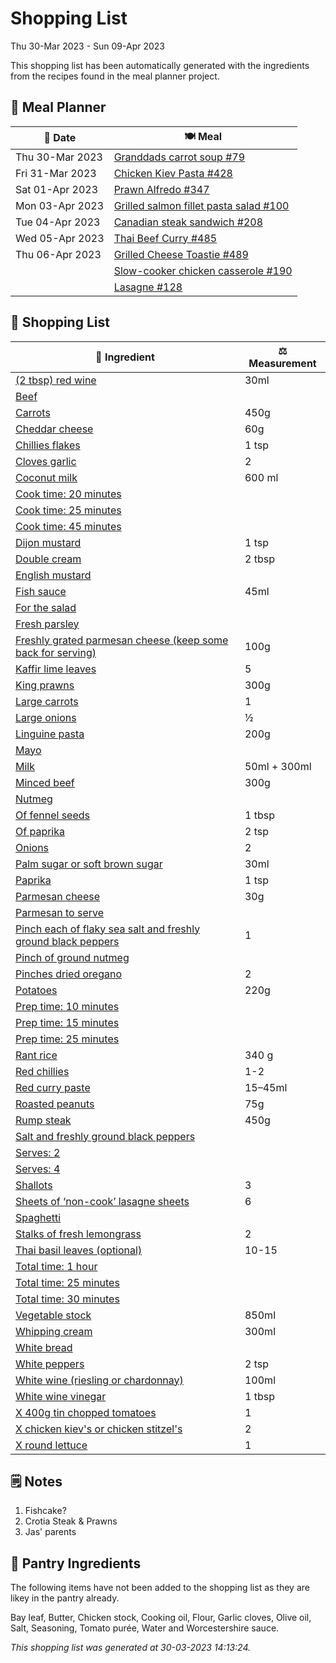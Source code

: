 # Shopping List

Thu 30-Mar 2023 - Sun 09-Apr 2023

This shopping list has been automatically generated with the ingredients from the recipes found in the meal planner project.

## 📅 Meal Planner

|📅 Date| 🍽️ Meal|
|----|----|
|Thu 30-Mar 2023|[Granddads carrot soup #79](https://github.com/jcallaghan/The-Cookbook/issues/79)|
|Fri 31-Mar 2023|[Chicken Kiev Pasta #428](https://github.com/jcallaghan/The-Cookbook/issues/428)|
|Sat 01-Apr 2023|[Prawn Alfredo #347](https://github.com/jcallaghan/The-Cookbook/issues/347)|
|Mon 03-Apr 2023|[Grilled salmon fillet pasta salad #100](https://github.com/jcallaghan/The-Cookbook/issues/100)|
|Tue 04-Apr 2023|[Canadian steak sandwich #208](https://github.com/jcallaghan/The-Cookbook/issues/208)|
|Wed 05-Apr 2023|[Thai Beef Curry #485](https://github.com/jcallaghan/The-Cookbook/issues/485)|
|Thu 06-Apr 2023|[Grilled Cheese Toastie #489](https://github.com/jcallaghan/The-Cookbook/issues/489)|
||[Slow-cooker chicken casserole #190](https://github.com/jcallaghan/The-Cookbook/issues/190)|
||[Lasagne  #128](https://github.com/jcallaghan/The-Cookbook/issues/128)|

## 🛒 Shopping List

| 🍌 Ingredient| ⚖️ Measurement|
|----------|-----------|
|[(2 tbsp) red wine](https://www.sainsburys.co.uk/gol-ui/SearchResults/(2%20tbsp)%20red%20wine)|30ml|
|[Beef](https://www.sainsburys.co.uk/gol-ui/SearchResults/Beef)||
|[Carrots](https://www.sainsburys.co.uk/gol-ui/SearchResults/Carrots)|450g|
|[Cheddar cheese](https://www.sainsburys.co.uk/gol-ui/SearchResults/Cheddar%20cheese)|60g|
|[Chillies flakes](https://www.sainsburys.co.uk/gol-ui/SearchResults/Chillies%20flakes)|1 tsp|
|[Cloves garlic](https://www.sainsburys.co.uk/gol-ui/SearchResults/Cloves%20garlic)|2|
|[Coconut milk](https://www.sainsburys.co.uk/gol-ui/SearchResults/Coconut%20milk)|600 ml|
|[Cook time: 20 minutes](https://www.sainsburys.co.uk/gol-ui/SearchResults/Cook%20time:%2020%20minutes)||
|[Cook time: 25 minutes](https://www.sainsburys.co.uk/gol-ui/SearchResults/Cook%20time:%2025%20minutes)||
|[Cook time: 45 minutes](https://www.sainsburys.co.uk/gol-ui/SearchResults/Cook%20time:%2045%20minutes)||
|[Dijon mustard](https://www.sainsburys.co.uk/gol-ui/SearchResults/Dijon%20mustard)|1 tsp|
|[Double cream](https://www.sainsburys.co.uk/gol-ui/SearchResults/Double%20cream)|2 tbsp|
|[English mustard](https://www.sainsburys.co.uk/gol-ui/SearchResults/English%20mustard)||
|[Fish sauce](https://www.sainsburys.co.uk/gol-ui/SearchResults/Fish%20sauce)|45ml|
|[For the salad](https://www.sainsburys.co.uk/gol-ui/SearchResults/For%20the%20salad)||
|[Fresh parsley](https://www.sainsburys.co.uk/gol-ui/SearchResults/Fresh%20parsley)||
|[Freshly grated parmesan cheese (keep some back for serving)](https://www.sainsburys.co.uk/gol-ui/SearchResults/Freshly%20grated%20parmesan%20cheese%20(keep%20some%20back%20for%20serving))|100g|
|[Kaffir lime leaves](https://www.sainsburys.co.uk/gol-ui/SearchResults/Kaffir%20lime%20leaves)|5|
|[King prawns](https://www.sainsburys.co.uk/gol-ui/SearchResults/King%20prawns)|300g|
|[Large carrots](https://www.sainsburys.co.uk/gol-ui/SearchResults/Large%20carrots)|1|
|[Large onions](https://www.sainsburys.co.uk/gol-ui/SearchResults/Large%20onions)|½|
|[Linguine pasta](https://www.sainsburys.co.uk/gol-ui/SearchResults/Linguine%20pasta)|200g|
|[Mayo](https://www.sainsburys.co.uk/gol-ui/SearchResults/Mayo)||
|[Milk](https://www.sainsburys.co.uk/gol-ui/SearchResults/Milk)|50ml + 300ml|
|[Minced beef](https://www.sainsburys.co.uk/gol-ui/SearchResults/Minced%20beef)|300g|
|[Nutmeg](https://www.sainsburys.co.uk/gol-ui/SearchResults/Nutmeg)||
|[Of fennel seeds](https://www.sainsburys.co.uk/gol-ui/SearchResults/Of%20fennel%20seeds)|1 tbsp|
|[Of paprika](https://www.sainsburys.co.uk/gol-ui/SearchResults/Of%20paprika)|2 tsp|
|[Onions](https://www.sainsburys.co.uk/gol-ui/SearchResults/Onions)|2|
|[Palm sugar or soft brown sugar](https://www.sainsburys.co.uk/gol-ui/SearchResults/Palm%20sugar%20or%20soft%20brown%20sugar)|30ml|
|[Paprika](https://www.sainsburys.co.uk/gol-ui/SearchResults/Paprika)|1 tsp|
|[Parmesan cheese](https://www.sainsburys.co.uk/gol-ui/SearchResults/Parmesan%20cheese)|30g|
|[Parmesan to serve](https://www.sainsburys.co.uk/gol-ui/SearchResults/Parmesan%20to%20serve)||
|[Pinch each of flaky sea salt and freshly ground black peppers](https://www.sainsburys.co.uk/gol-ui/SearchResults/Pinch%20each%20of%20flaky%20sea%20salt%20and%20freshly%20ground%20black%20peppers)|1|
|[Pinch of ground nutmeg](https://www.sainsburys.co.uk/gol-ui/SearchResults/Pinch%20of%20ground%20nutmeg)||
|[Pinches dried oregano](https://www.sainsburys.co.uk/gol-ui/SearchResults/Pinches%20dried%20oregano)|2|
|[Potatoes](https://www.sainsburys.co.uk/gol-ui/SearchResults/Potatoes)|220g|
|[Prep time: 10 minutes](https://www.sainsburys.co.uk/gol-ui/SearchResults/Prep%20time:%2010%20minutes)||
|[Prep time: 15 minutes](https://www.sainsburys.co.uk/gol-ui/SearchResults/Prep%20time:%2015%20minutes)||
|[Prep time: 25 minutes](https://www.sainsburys.co.uk/gol-ui/SearchResults/Prep%20time:%2025%20minutes)||
|[Rant rice](https://www.sainsburys.co.uk/gol-ui/SearchResults/Rant%20rice)|340 g|
|[Red chillies](https://www.sainsburys.co.uk/gol-ui/SearchResults/Red%20chillies)|1-2|
|[Red curry paste](https://www.sainsburys.co.uk/gol-ui/SearchResults/Red%20curry%20paste)|15–45ml|
|[Roasted peanuts](https://www.sainsburys.co.uk/gol-ui/SearchResults/Roasted%20peanuts)|75g|
|[Rump steak](https://www.sainsburys.co.uk/gol-ui/SearchResults/Rump%20steak)|450g|
|[Salt and freshly ground black peppers](https://www.sainsburys.co.uk/gol-ui/SearchResults/Salt%20and%20freshly%20ground%20black%20peppers)||
|[Serves: 2](https://www.sainsburys.co.uk/gol-ui/SearchResults/Serves:%202)||
|[Serves: 4](https://www.sainsburys.co.uk/gol-ui/SearchResults/Serves:%204)||
|[Shallots](https://www.sainsburys.co.uk/gol-ui/SearchResults/Shallots)|3|
|[Sheets of ‘non-cook’ lasagne sheets](https://www.sainsburys.co.uk/gol-ui/SearchResults/Sheets%20of%20‘non-cook’%20lasagne%20sheets)|6|
|[Spaghetti](https://www.sainsburys.co.uk/gol-ui/SearchResults/Spaghetti)||
|[Stalks of fresh lemongrass](https://www.sainsburys.co.uk/gol-ui/SearchResults/Stalks%20of%20fresh%20lemongrass)|2|
|[Thai basil leaves (optional)](https://www.sainsburys.co.uk/gol-ui/SearchResults/Thai%20basil%20leaves%20(optional))|10-15|
|[Total time: 1 hour](https://www.sainsburys.co.uk/gol-ui/SearchResults/Total%20time:%201%20hour)||
|[Total time: 25 minutes](https://www.sainsburys.co.uk/gol-ui/SearchResults/Total%20time:%2025%20minutes)||
|[Total time: 30 minutes](https://www.sainsburys.co.uk/gol-ui/SearchResults/Total%20time:%2030%20minutes)||
|[Vegetable stock](https://www.sainsburys.co.uk/gol-ui/SearchResults/Vegetable%20stock)|850ml|
|[Whipping cream](https://www.sainsburys.co.uk/gol-ui/SearchResults/Whipping%20cream)|300ml|
|[White bread](https://www.sainsburys.co.uk/gol-ui/SearchResults/White%20bread)||
|[White peppers](https://www.sainsburys.co.uk/gol-ui/SearchResults/White%20peppers)|2 tsp|
|[White wine (riesling or chardonnay)](https://www.sainsburys.co.uk/gol-ui/SearchResults/White%20wine%20(riesling%20or%20chardonnay))|100ml|
|[White wine vinegar](https://www.sainsburys.co.uk/gol-ui/SearchResults/White%20wine%20vinegar)|1 tbsp|
|[X 400g tin chopped tomatoes](https://www.sainsburys.co.uk/gol-ui/SearchResults/X%20400g%20tin%20chopped%20tomatoes)|1|
|[X chicken kiev's or chicken stitzel's](https://www.sainsburys.co.uk/gol-ui/SearchResults/X%20chicken%20kiev's%20or%20chicken%20stitzel's)|2|
|[X round lettuce](https://www.sainsburys.co.uk/gol-ui/SearchResults/X%20round%20lettuce)|1|

## 🗒️ Notes

1. Fishcake?
1. Crotia Steak & Prawns
1. Jas' parents

## 🏪 Pantry Ingredients

The following items have not been added to the shopping list as they are likey in the pantry already.

Bay leaf, Butter, Chicken stock, Cooking oil, Flour, Garlic cloves, Olive oil, Salt, Seasoning, Tomato purée, Water and Worcestershire sauce.


_This shopping list was generated at 30-03-2023 14:13:24._